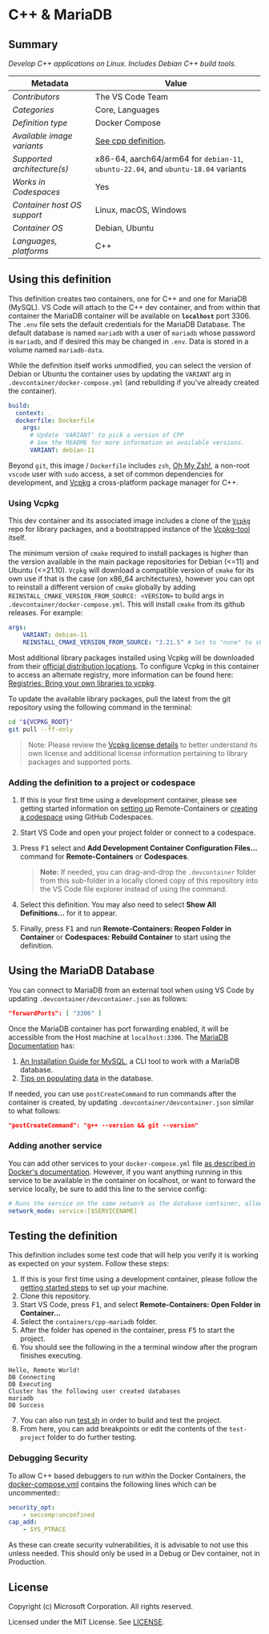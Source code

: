 # C++ & MariaDB

## Summary

_Develop C++ applications on Linux. Includes Debian C++ build tools._

| Metadata                    | Value                                                                              |
| --------------------------- | ---------------------------------------------------------------------------------- |
| _Contributors_              | The VS Code Team                                                                   |
| _Categories_                | Core, Languages                                                                    |
| _Definition type_           | Docker Compose                                                                     |
| _Available image variants_  | [See cpp definition](../cpp).                                                      |
| _Supported architecture(s)_ | x86-64, aarch64/arm64 for `debian-11`, `ubuntu-22.04`, and `ubuntu-18.04` variants |
| _Works in Codespaces_       | Yes                                                                                |
| _Container host OS support_ | Linux, macOS, Windows                                                              |
| _Container OS_              | Debian, Ubuntu                                                                     |
| _Languages, platforms_      | C++                                                                                |

## Using this definition

This definition creates two containers, one for C++ and one for MariaDB (MySQL).
VS Code will attach to the C++ dev container, and from within that container the
MariaDB container will be available on **`localhost`** port 3306. The `.env`
file sets the default credentials for the MariaDB Database. The default database
is named `mariadb` with a user of `mariadb` whose password is `mariadb`, and if
desired this may be changed in `.env`. Data is stored in a volume named
`mariadb-data`.

While the definition itself works unmodified, you can select the version of
Debian or Ubuntu the container uses by updating the `VARIANT` arg in
`.devcontainer/docker-compose.yml` (and rebuilding if you've already created the
container).

```yaml
build:
  context: .
  dockerfile: Dockerfile
    args:
      # Update 'VARIANT' to pick a version of CPP
      # See the README for more information on available versions.
      VARIANT: debian-11
```

Beyond `git`, this image / `Dockerfile` includes `zsh`,
[Oh My Zsh!](https://ohmyz.sh/), a non-root `vscode` user with `sudo` access, a
set of common dependencies for development, and
[Vcpkg](https://github.com/microsoft/vcpkg) a cross-platform package manager for
C++.

### Using Vcpkg

This dev container and its associated image includes a clone of the
[`Vcpkg`](https://github.com/microsoft/vcpkg) repo for library packages, and a
bootstrapped instance of the
[Vcpkg-tool](https://github.com/microsoft/vcpkg-tool) itself.

The minimum version of `cmake` required to install packages is higher than the
version available in the main package repositories for Debian (<=11) and Ubuntu
(<=21.10). `Vcpkg` will download a compatible version of `cmake` for its own use
if that is the case (on x86_64 architectures), however you can opt to reinstall
a different version of `cmake` globally by adding
`REINSTALL_CMAKE_VERSION_FROM_SOURCE: <VERSION>` to build args in
`.devcontainer/docker-compose.yml`. This will install `cmake` from its github
releases. For example:

```yaml
args:
    VARIANT: debian-11
    REINSTALL_CMAKE_VERSION_FROM_SOURCE: "3.21.5" # Set to "none" to skip re-install of cmake
```

Most additional library packages installed using Vcpkg will be downloaded from
their
[official distribution locations](https://github.com/microsoft/vcpkg#security).
To configure Vcpkg in this container to access an alternate registry, more
information can be found here:
[Registries: Bring your own libraries to vcpkg](https://devblogs.microsoft.com/cppblog/registries-bring-your-own-libraries-to-vcpkg/).

To update the available library packages, pull the latest from the git
repository using the following command in the terminal:

```sh
cd "${VCPKG_ROOT}"
git pull --ff-only
```

> Note: Please review the
> [Vcpkg license details](https://github.com/microsoft/vcpkg#license) to better
> understand its own license and additional license information pertaining to
> library packages and supported ports.

### Adding the definition to a project or codespace

1. If this is your first time using a development container, please see getting
   started information on
   [setting up](https://aka.ms/vscode-remote/containers/getting-started)
   Remote-Containers or
   [creating a codespace](https://aka.ms/ghcs-open-codespace) using GitHub
   Codespaces.

2. Start VS Code and open your project folder or connect to a codespace.

3. Press <kbd>F1</kbd> select and **Add Development Container Configuration
   Files...** command for **Remote-Containers** or **Codespaces**.

    > **Note:** If needed, you can drag-and-drop the `.devcontainer` folder from
    > this sub-folder in a locally cloned copy of this repository into the VS
    > Code file explorer instead of using the command.

4. Select this definition. You may also need to select **Show All
   Definitions...** for it to appear.

5. Finally, press <kbd>F1</kbd> and run **Remote-Containers: Reopen Folder in
   Container** or **Codespaces: Rebuild Container** to start using the
   definition.

## Using the MariaDB Database

You can connect to MariaDB from an external tool when using VS Code by updating
`.devcontainer/devcontainer.json` as follows:

```json
"forwardPorts": [ "3306" ]
```

Once the MariaDB container has port forwarding enabled, it will be accessible
from the Host machine at `localhost:3306`. The
[MariaDB Documentation](https://mariadb.com/docs/) has:

1. [An Installation Guide for MySQL](https://mariadb.com/kb/en/mysql-client/), a
   CLI tool to work with a MariaDB database.
2. [Tips on populating data](https://mariadb.com/kb/en/how-to-quickly-insert-data-into-mariadb/)
   in the database.

If needed, you can use `postCreateCommand` to run commands after the container
is created, by updating `.devcontainer/devcontainer.json` similar to what
follows:

```json
"postCreateCommand": "g++ --version && git --version"
```

### Adding another service

You can add other services to your `docker-compose.yml` file
[as described in Docker's documentation](https://docs.docker.com/compose/compose-file/#service-configuration-reference).
However, if you want anything running in this service to be available in the
container on localhost, or want to forward the service locally, be sure to add
this line to the service config:

```yaml
# Runs the service on the same network as the database container, allows "forwardPorts" in devcontainer.json function.
network_mode: service:[$SERVICENAME]
```

## Testing the definition

This definition includes some test code that will help you verify it is working
as expected on your system. Follow these steps:

1. If this is your first time using a development container, please follow the
   [getting started steps](https://aka.ms/vscode-remote/containers/getting-started)
   to set up your machine.
2. Clone this repository.
3. Start VS Code, press <kbd>F1</kbd>, and select **Remote-Containers: Open
   Folder in Container...**
4. Select the `containers/cpp-mariadb` folder.
5. After the folder has opened in the container, press <kbd>F5</kbd> to start
   the project.
6. You should see the following in the a terminal window after the program
   finishes executing.

```
Hello, Remote World!
DB Connecting
DB Executing
Cluster has the following user created databases
mariadb
DB Success
```

7. You can also run [test.sh](test-project/test.sh) in order to build and test
   the project.
8. From here, you can add breakpoints or edit the contents of the `test-project`
   folder to do further testing.

### Debugging Security

To allow C++ based debuggers to run within the Docker Containers, the
[docker-compose.yml](.devcontainer/docker-compose.yml) contains the following
lines which can be uncommented::

```yaml
security_opt:
    - seccomp:unconfined
cap_add:
    - SYS_PTRACE
```

As these can create security vulnerabilities, it is advisable to not use this
unless needed. This should only be used in a Debug or Dev container, not in
Production.

## License

Copyright (c) Microsoft Corporation. All rights reserved.

Licensed under the MIT License. See
[LICENSE](https://github.com/microsoft/vscode-dev-containers/blob/main/LICENSE).
